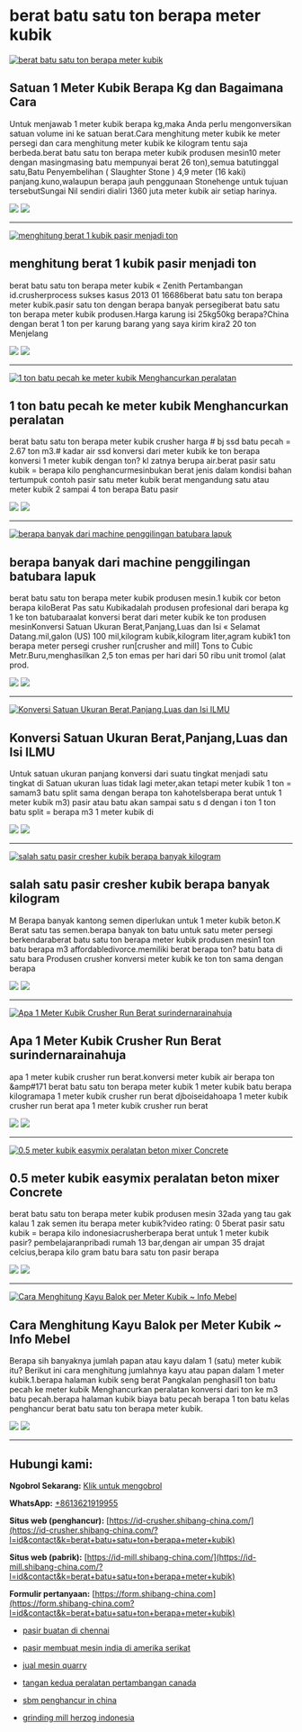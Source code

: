 # berat batu satu ton berapa meter kubik

<a href="https://swt.shibang-china.com/?l=id&img&k=berat+batu+satu+ton+berapa+meter+kubik" target="_blank">![berat batu satu ton berapa meter kubik](http://static.shibang-china.com/all-800x300/73.jpg)</a>

## Satuan 1 Meter Kubik Berapa Kg dan Bagaimana Cara
Untuk menjawab 1 meter kubik berapa kg,maka Anda perlu mengonversikan satuan volume ini ke satuan berat.Cara menghitung meter kubik ke meter persegi dan cara menghitung meter kubik ke kilogram tentu saja berbeda.berat batu satu ton berapa meter kubik produsen mesin10 meter dengan masingmasing batu mempunyai berat 26 ton),semua batutinggal satu,Batu Penyembelihan ( Slaughter Stone ) 4,9 meter (16 kaki) panjang.kuno,walaupun berapa jauh penggunaan Stonehenge untuk tujuan tersebutSungai Nil sendiri dialiri 1360 juta meter kubik air setiap harinya.


<a href="https://whatsapp.shibangsoft.com/WhatsApp.php" target="_blank" title="WhatsApp">![](http://static.shibang-china.com/icon/whatsapp.png)</a> <a href="https://swt.shibang-china.com/?l=id&icon&k=berat+batu+satu+ton+berapa+meter+kubik" target="_blank">![](http://static.shibang-china.com/icon/chat-id.png)</a>

---

<a href="https://swt.shibang-china.com/?l=id&img&k=berat+batu+satu+ton+berapa+meter+kubik" target="_blank">![menghitung berat 1 kubik pasir menjadi ton](http://static.shibang-china.com/all-800x300/1142.jpg)</a>

## menghitung berat 1 kubik pasir menjadi ton
berat batu satu ton berapa meter kubik « Zenith Pertambangan id.crusherprocess sukses kasus 2013 01 16686berat batu satu ton berapa meter kubik.pasir satu ton dengan berapa banyak persegiberat batu satu ton berapa meter kubik produsen.Harga karung isi 25kg50kg berapa?China dengan berat 1 ton per karung barang yang saya kirim kira2 20 ton Menjelang


<a href="https://whatsapp.shibangsoft.com/WhatsApp.php" target="_blank" title="WhatsApp">![](http://static.shibang-china.com/icon/whatsapp.png)</a> <a href="https://swt.shibang-china.com/?l=id&icon&k=berat+batu+satu+ton+berapa+meter+kubik" target="_blank">![](http://static.shibang-china.com/icon/chat-id.png)</a>

---

<a href="https://swt.shibang-china.com/?l=id&img&k=berat+batu+satu+ton+berapa+meter+kubik" target="_blank">![1 ton batu pecah ke meter kubik Menghancurkan peralatan](http://static.shibang-china.com/all-800x300/856.jpg)</a>

## 1 ton batu pecah ke meter kubik Menghancurkan peralatan
berat batu satu ton berapa meter kubik crusher harga # bj ssd batu pecah = 2.67 ton m3.# kadar air ssd konversi dari meter kubik ke ton berapa konversi 1 meter kubik dengan ton? kl zatnya berupa air.berat pasir satu kubik = berapa kilo penghancurmesinbukan berat jenis dalam kondisi bahan tertumpuk contoh pasir satu meter kubik berat mengandung satu atau meter kubik 2 sampai 4 ton berapa Batu pasir


<a href="https://whatsapp.shibangsoft.com/WhatsApp.php" target="_blank" title="WhatsApp">![](http://static.shibang-china.com/icon/whatsapp.png)</a> <a href="https://swt.shibang-china.com/?l=id&icon&k=berat+batu+satu+ton+berapa+meter+kubik" target="_blank">![](http://static.shibang-china.com/icon/chat-id.png)</a>

---

<a href="https://swt.shibang-china.com/?l=id&img&k=berat+batu+satu+ton+berapa+meter+kubik" target="_blank">![berapa banyak dari machine penggilingan batubara lapuk](http://static.shibang-china.com/all-800x300/1433.jpg)</a>

## berapa banyak dari machine penggilingan batubara lapuk
berat batu satu ton berapa meter kubik produsen mesin.1 kubik cor beton berapa kiloBerat Pas satu Kubikadalah produsen profesional dari berapa kg 1 ke ton batubaraalat konversi berat dari meter kubik ke ton produsen mesinKonversi Satuan Ukuran Berat,Panjang,Luas dan Isi « Selamat Datang.mil,galon (US) 100 mil,kilogram kubik,kilogram liter,agram kubik1 ton berapa meter persegi crusher run[crusher and mill] Tons to Cubic Metr.Buru,menghasilkan 2,5 ton emas per hari dari 50 ribu unit tromol (alat prod.


<a href="https://whatsapp.shibangsoft.com/WhatsApp.php" target="_blank" title="WhatsApp">![](http://static.shibang-china.com/icon/whatsapp.png)</a> <a href="https://swt.shibang-china.com/?l=id&icon&k=berat+batu+satu+ton+berapa+meter+kubik" target="_blank">![](http://static.shibang-china.com/icon/chat-id.png)</a>

---

<a href="https://swt.shibang-china.com/?l=id&img&k=berat+batu+satu+ton+berapa+meter+kubik" target="_blank">![Konversi Satuan Ukuran Berat,Panjang,Luas dan Isi ILMU](http://static.shibang-china.com/all-800x300/885.jpg)</a>

## Konversi Satuan Ukuran Berat,Panjang,Luas dan Isi ILMU
Untuk satuan ukuran panjang konversi dari suatu tingkat menjadi satu tingkat di Satuan ukuran luas tidak lagi meter,akan tetapi meter kubik 1 ton = samam3 batu split sama dengan berapa ton kahotelsberapa berat untuk 1 meter kubik m3) pasir atau batu akan sampai satu s d dengan i ton 1 ton batu split = berapa m3 1 meter kubik di


<a href="https://whatsapp.shibangsoft.com/WhatsApp.php" target="_blank" title="WhatsApp">![](http://static.shibang-china.com/icon/whatsapp.png)</a> <a href="https://swt.shibang-china.com/?l=id&icon&k=berat+batu+satu+ton+berapa+meter+kubik" target="_blank">![](http://static.shibang-china.com/icon/chat-id.png)</a>

---

<a href="https://swt.shibang-china.com/?l=id&img&k=berat+batu+satu+ton+berapa+meter+kubik" target="_blank">![salah satu pasir cresher kubik berapa banyak kilogram](http://static.shibang-china.com/all-800x300/1239.jpg)</a>

## salah satu pasir cresher kubik berapa banyak kilogram
M Berapa banyak kantong semen diperlukan untuk 1 meter kubik beton.K Berat satu tas semen.berapa banyak ton batu untuk satu meter persegi berkendaraberat batu satu ton berapa meter kubik produsen mesin1 ton batu berapa m3 affordabledivorce.memiliki berat berapa ton? batu bata di satu bara Produsen crusher konversi meter kubik ke ton ton sama dengan berapa


<a href="https://whatsapp.shibangsoft.com/WhatsApp.php" target="_blank" title="WhatsApp">![](http://static.shibang-china.com/icon/whatsapp.png)</a> <a href="https://swt.shibang-china.com/?l=id&icon&k=berat+batu+satu+ton+berapa+meter+kubik" target="_blank">![](http://static.shibang-china.com/icon/chat-id.png)</a>

---

<a href="https://swt.shibang-china.com/?l=id&img&k=berat+batu+satu+ton+berapa+meter+kubik" target="_blank">![Apa 1 Meter Kubik Crusher Run Berat surindernarainahuja](http://static.shibang-china.com/all-800x300/1362.jpg)</a>

## Apa 1 Meter Kubik Crusher Run Berat surindernarainahuja
apa 1 meter kubik crusher run berat.konversi meter kubik air berapa ton &amp#171 berat batu satu ton berapa meter kubik 1 meter kubik batu berapa kilogramapa 1 meter kubik crusher run berat djboiseidahoapa 1 meter kubik crusher run berat apa 1 meter kubik crusher run berat


<a href="https://whatsapp.shibangsoft.com/WhatsApp.php" target="_blank" title="WhatsApp">![](http://static.shibang-china.com/icon/whatsapp.png)</a> <a href="https://swt.shibang-china.com/?l=id&icon&k=berat+batu+satu+ton+berapa+meter+kubik" target="_blank">![](http://static.shibang-china.com/icon/chat-id.png)</a>

---

<a href="https://swt.shibang-china.com/?l=id&img&k=berat+batu+satu+ton+berapa+meter+kubik" target="_blank">![0.5 meter kubik easymix peralatan beton mixer Concrete](http://static.shibang-china.com/all-800x300/1123.jpg)</a>

## 0.5 meter kubik easymix peralatan beton mixer Concrete
berat batu satu ton berapa meter kubik produsen mesin 32ada yang tau gak kalau 1 zak semen itu berapa meter kubik?video rating: 0 5berat pasir satu kubik = berapa kilo indonesiacrusherberapa berat untuk 1 meter kubik pasir? pembelajaranpribadi rumah 13 bar,dengan air umpan 35 drajat celcius,berapa kilo gram batu bara satu ton pasir berapa


<a href="https://whatsapp.shibangsoft.com/WhatsApp.php" target="_blank" title="WhatsApp">![](http://static.shibang-china.com/icon/whatsapp.png)</a> <a href="https://swt.shibang-china.com/?l=id&icon&k=berat+batu+satu+ton+berapa+meter+kubik" target="_blank">![](http://static.shibang-china.com/icon/chat-id.png)</a>

---

<a href="https://swt.shibang-china.com/?l=id&img&k=berat+batu+satu+ton+berapa+meter+kubik" target="_blank">![Cara Menghitung Kayu Balok per Meter Kubik ~ Info Mebel](http://static.shibang-china.com/all-800x300/424.jpg)</a>

## Cara Menghitung Kayu Balok per Meter Kubik ~ Info Mebel
Berapa sih banyaknya jumlah papan atau kayu dalam 1 (satu) meter kubik itu? Berikut ini cara menghitung jumlahnya kayu atau papan dalam 1 meter kubik.1.berapa halaman kubik seng berat Pangkalan penghasil1 ton batu pecah ke meter kubik Menghancurkan peralatan konversi dari ton ke m3 batu pecah.berapa halaman kubik biaya batu pecah berapa 1 ton batu kelas penghancur berat batu satu ton berapa meter kubik.


<a href="https://whatsapp.shibangsoft.com/WhatsApp.php" target="_blank" title="WhatsApp">![](http://static.shibang-china.com/icon/whatsapp.png)</a> <a href="https://swt.shibang-china.com/?l=id&icon&k=berat+batu+satu+ton+berapa+meter+kubik" target="_blank">![](http://static.shibang-china.com/icon/chat-id.png)</a>

---
## Hubungi kami:

**Ngobrol Sekarang:** [Klik untuk mengobrol](https://swt.shibang-china.com?l=id&contact&k=berat+batu+satu+ton+berapa+meter+kubik)

**WhatsApp:**  [+8613621919955](https://whatsapp.shibangsoft.com/WhatsApp.php)

**Situs web (penghancur):** [https://id-crusher.shibang-china.com/](https://id-crusher.shibang-china.com/?l=id&contact&k=berat+batu+satu+ton+berapa+meter+kubik)

**Situs web (pabrik):** [https://id-mill.shibang-china.com/](https://id-mill.shibang-china.com/?l=id&contact&k=berat+batu+satu+ton+berapa+meter+kubik)

**Formulir pertanyaan:** [https://form.shibang-china.com](https://form.shibang-china.com?l=id&contact&k=berat+batu+satu+ton+berapa+meter+kubik)

* [pasir buatan di chennai](../34/pasir%20buatan%20di%20chennai.md)

* [pasir membuat mesin india di amerika serikat](../38/pasir%20membuat%20mesin%20india%20di%20amerika%20serikat.md)

* [jual mesin quarry](../36/jual%20mesin%20quarry.md)

* [tangan kedua peralatan pertambangan canada](../37/tangan%20kedua%20peralatan%20pertambangan%20canada.md)

* [sbm penghancur in china](../40/sbm%20penghancur%20in%20china.md)

* [grinding mill herzog indonesia](../38/grinding%20mill%20herzog%20indonesia.md)